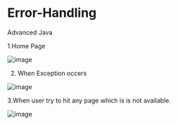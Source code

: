 # Error-Handling
Advanced Java

1.Home Page

![image](https://user-images.githubusercontent.com/97735834/209314555-92485212-ea5d-43a6-8a6b-143b58edaac8.png)

2. When Exception occers

![image](https://user-images.githubusercontent.com/97735834/209314716-72e8c4f7-4200-4e40-baa6-0652861d56ca.png)

3.When user try to hit any page which is is not available.

![image](https://user-images.githubusercontent.com/97735834/209314885-ae48bc1b-c69f-4695-9102-5d80d2e0561e.png)
